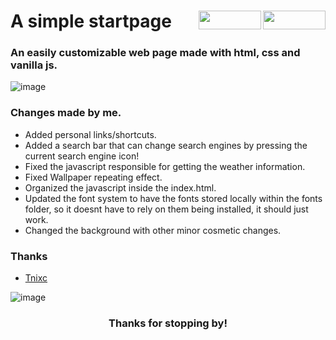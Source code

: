 <h1 align="left">A simple startpage


<img src="https://img.shields.io/github/watchers/d-solis/startpageV5?color=%238AB4F8&labelColor=101012&label=watchers&style=for-the-badge" width=100 height=30 align="right" />
<img src="https://img.shields.io/github/stars/d-solis/startpageV5?color=%238AB4F8&labelColor=101012&label=stars&style=for-the-badge" width=100 height=30 align="right" />

</h1> 

### An easily customizable web page made with html, css and vanilla js.

![image](https://github.com/d-solis/startpageV5/assets/43517199/987e02a5-366b-42c6-8442-2ffb2565883a)

### Changes made by me.

 - Added personal links/shortcuts.
 - Added a search bar that can change search engines by pressing the current search engine icon!
 - Fixed the javascript responsible for getting the weather information.
 - Fixed Wallpaper repeating effect.
 - Organized the javascript inside the index.html.
 - Updated the font system to have the fonts stored locally within the fonts folder, so it doesnt have to rely on them being installed, it should just work.
 - Changed the background with other minor cosmetic changes.

### Thanks

 - [Tnixc](https://github.com/Tnixc)



![image](https://raw.githubusercontent.com/d-solis/dotfiles/main/assets/cat.svg)
<h3 align="center">
Thanks for stopping by!
</h3>
